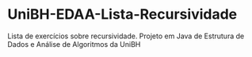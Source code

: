 # UniBH-EDAA-Lista-Recursividade
Lista de exercícios sobre recursividade. Projeto em Java de Estrutura de Dados e Análise de Algoritmos da UniBH
